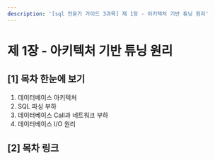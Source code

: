 ```yaml
---
description: '[sql 전문가 가이드 3과목] 제 1장 - 아키텍처 기반 튜닝 원리'
---
```


# 제 1장 - 아키텍처 기반 튜닝 원리

## \[1] 목차 한눈에 보기

1. 데이터베이스 아키텍처
2. SQL 파싱 부하
3. 데이터베이스 Call과 네트워크 부하
4. 데이터베이스 I/O 원리

## \[2] 목차 링크
